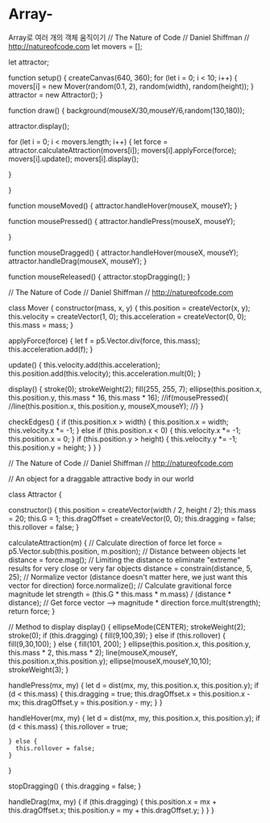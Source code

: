 # Array-
Array로 여러 개의 객체 움직이기
// The Nature of Code
// Daniel Shiffman
// http://natureofcode.com
let movers = [];

let attractor;

function setup() {
  createCanvas(640, 360);
  for (let i = 0; i < 10; i++) {
    movers[i] = new Mover(random(0.1, 2), random(width), random(height));
  }
  attractor = new Attractor();
}

function draw() {
  background(mouseX/30,mouseY/6,random(130,180));

  attractor.display();

  for (let i = 0; i < movers.length; i++) {
    let force = attractor.calculateAttraction(movers[i]);
    movers[i].applyForce(force);
    movers[i].update();
    movers[i].display();

  }

}

function mouseMoved() {
  attractor.handleHover(mouseX, mouseY);
}

function mousePressed() {
  attractor.handlePress(mouseX, mouseY);
  
}

function mouseDragged() {
  attractor.handleHover(mouseX, mouseY);
  attractor.handleDrag(mouseX, mouseY);
}

function mouseReleased() {
  attractor.stopDragging();
}




// The Nature of Code
// Daniel Shiffman
// http://natureofcode.com

class Mover {
  constructor(mass, x, y) {
    this.position = createVector(x, y);
    this.velocity = createVector(1, 0);
    this.acceleration = createVector(0, 0);
    this.mass = mass;
  }

  applyForce(force) {
    let f = p5.Vector.div(force, this.mass);
    this.acceleration.add(f);
  }

  update() {
    this.velocity.add(this.acceleration);
    this.position.add(this.velocity);
    this.acceleration.mult(0);
  }

  display() {
    stroke(0);
    strokeWeight(2);
    fill(255, 255, 7);
    ellipse(this.position.x, this.position.y, this.mass * 16, this.mass * 16);
    //if(mousePressed){
    //line(this.position.x, this.position.y, mouseX,mouseY);
    //}
  }

  checkEdges() {
    if (this.position.x > width) {
      this.position.x = width;
      this.velocity.x *= -1;
    } else if (this.position.x < 0) {
      this.velocity.x *= -1;
      this.position.x = 0;
    }
    if (this.position.y > height) {
      this.velocity.y *= -1;
      this.position.y = height;
    }
  }
}



// The Nature of Code
// Daniel Shiffman
// http://natureofcode.com

// An object for a draggable attractive body in our world

class Attractor {

  constructor() {
    this.position = createVector(width / 2, height / 2);
    this.mass = 20;
    this.G = 1;
    this.dragOffset = createVector(0, 0);
    this.dragging = false;
    this.rollover = false;
  }

  calculateAttraction(m) {
    // Calculate direction of force
    let force = p5.Vector.sub(this.position, m.position);
    // Distance between objects
    let distance = force.mag();
    // Limiting the distance to eliminate "extreme" results for very close or very far objects
    distance = constrain(distance, 5, 25);
    // Normalize vector (distance doesn't matter here, we just want this vector for direction)
    force.normalize();
    // Calculate gravitional force magnitude
    let strength = (this.G * this.mass * m.mass) / (distance * distance);
    // Get force vector --> magnitude * direction
    force.mult(strength);
    return force;
  }

  // Method to display
  display() {
    ellipseMode(CENTER);
    strokeWeight(2);
    stroke(0);
    if (this.dragging) {
      fill(9,100,39);
    } else if (this.rollover) {
      fill(9,30,100);
    } else {
      fill(101, 200);
    }
    ellipse(this.position.x, this.position.y, this.mass * 2, this.mass * 2);
    line(mouseX,mouseY, this.position.x,this.position.y);
    ellipse(mouseX,mouseY,10,10);
    strokeWeight(3);
  }

  handlePress(mx, my) {
    let d = dist(mx, my, this.position.x, this.position.y);
    if (d < this.mass) {
      this.dragging = true;
      this.dragOffset.x = this.position.x - mx;
      this.dragOffset.y = this.position.y - my;
    }
  }

  handleHover(mx, my) {
    let d = dist(mx, my, this.position.x, this.position.y);
    if (d < this.mass) {
      this.rollover = true;
      
    } else {
      this.rollover = false;
    }
  }

  stopDragging() {
    this.dragging = false;
  }

  handleDrag(mx, my) {
    if (this.dragging) {
      this.position.x = mx + this.dragOffset.x;
      this.position.y = my + this.dragOffset.y;
    }
  }
}